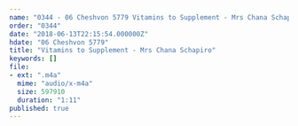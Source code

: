 ```yaml
---
name: "0344 - 06 Cheshvon 5779 Vitamins to Supplement - Mrs Chana Schapiro"
order: "0344"
date: "2018-06-13T22:15:54.000000Z"
hdate: "06 Cheshvon 5779"
title: "Vitamins to Supplement - Mrs Chana Schapiro"
keywords: []
file:
- ext: ".m4a"
  mime: "audio/x-m4a"
  size: 597910
  duration: "1:11"
published: true
---
```

